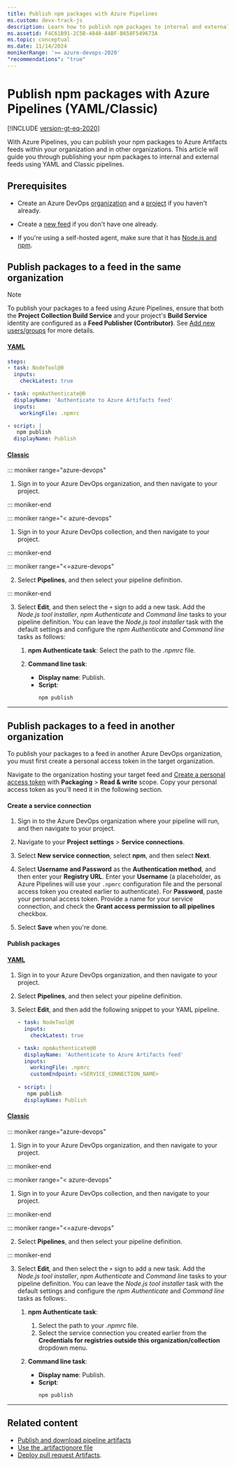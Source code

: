 ```yaml
---
title: Publish npm packages with Azure Pipelines
ms.custom: devx-track-js
description: Learn how to publish npm packages to internal and external feed using Azure Pipelines.
ms.assetid: F4C61B91-2C5B-4848-A4BF-B658F549673A
ms.topic: conceptual
ms.date: 11/14/2024
monikerRange: '>= azure-devops-2020'
"recommendations": "true"
---
```


# Publish npm packages with Azure Pipelines (YAML/Classic)

[!INCLUDE [version-gt-eq-2020](../../includes/version-gt-eq-2020.md)]

With Azure Pipelines, you can publish your npm packages to Azure Artifacts feeds within your organization and in other organizations. This article will guide you through publishing your npm packages to internal and external feeds using YAML and Classic pipelines.

## Prerequisites

- Create an Azure DevOps [organization](../../organizations/accounts/create-organization.md) and a [project](../../organizations/projects/create-project.md#create-a-project) if you haven't already.

- Create a [new feed](../../artifacts/get-started-nuget.md#create-feed) if you don't have one already.

- If you're using a self-hosted agent, make sure that it has [Node.js and npm](https://docs.npmjs.com/downloading-and-installing-node-js-and-npm).

## Publish packages to a feed in the same organization

> [!NOTE]
> To publish your packages to a feed using Azure Pipelines, ensure that both the **Project Collection Build Service** and your project's **Build Service** identity are configured as a **Feed Publisher (Contributor)**. See [Add new users/groups](../../artifacts/feeds/feed-permissions.md#feed-settings) for more details.

#### [YAML](#tab/yaml/)

```yaml
steps:
- task: NodeTool@0
  inputs:
    checkLatest: true

- task: npmAuthenticate@0
  displayName: 'Authenticate to Azure Artifacts feed'
  inputs:
    workingFile: .npmrc

- script: |
   npm publish
  displayName: Publish
```

#### [Classic](#tab/classic/)

::: moniker range="azure-devops"

1. Sign in to your Azure DevOps organization, and then navigate to your project.

::: moniker-end

::: moniker range="< azure-devops"

1. Sign in to your Azure DevOps collection, and then navigate to your project.

::: moniker-end

::: moniker range="<=azure-devops"

2. Select **Pipelines**, and then select your pipeline definition. 

::: moniker-end

3. Select **Edit**, and then select the `+` sign to add a new task. Add the *Node.js tool installer*, *npm Authenticate* and *Command line* tasks to your pipeline definition. You can leave the *Node.js tool installer* task with the default settings and configure the *npm Authenticate* and *Command line* tasks as follows:

    1. **npm Authenticate task**: Select the path to the *.npmrc* file.
    
    1. **Command line task**:
        - **Display name**: Publish.
        - **Script**: 
            ```
            npm publish
            ```

* * *

## Publish packages to a feed in another organization

To publish your packages to a feed in another Azure DevOps organization, you must first create a personal access token in the target organization.

Navigate to the organization hosting your target feed and [Create a personal access token](../../organizations/accounts/use-personal-access-tokens-to-authenticate.md) with **Packaging** > **Read & write** scope. Copy your personal access token as you'll need it in the following section.

#### Create a service connection

1. Sign in to the Azure DevOps organization where your pipeline will run, and then navigate to your project.

1. Navigate to your **Project settings** > **Service connections**. 

1. Select **New service connection**, select **npm**, and then select **Next**. 

1. Select **Username and Password** as the **Authentication method**, and then enter your **Registry URL**. Enter your **Username** (a placeholder, as Azure Pipelines will use your `.npmrc` configuration file and the personal access token you created earlier to authenticate). For **Password**, paste your personal access token. Provide a name for your service connection, and check the **Grant access permission to all pipelines** checkbox.

1. Select **Save** when you're done.

#### Publish packages

#### [YAML](#tab/yaml/)

1. Sign in to your Azure DevOps organization, and then navigate to your project.

1. Select **Pipelines**, and then select your pipeline definition.

1. Select **Edit**, and then add the following snippet to your YAML pipeline.

    ```yaml
    - task: NodeTool@0
      inputs:
        checkLatest: true

    - task: npmAuthenticate@0
      displayName: 'Authenticate to Azure Artifacts feed'
      inputs:
        workingFile: .npmrc
        customEndpoint: <SERVICE_CONNECTION_NAME>
        
    - script: |
       npm publish  
      displayName: Publish  
    ```

#### [Classic](#tab/classic/)

::: moniker range="azure-devops"

1. Sign in to your Azure DevOps organization, and then navigate to your project.

::: moniker-end

::: moniker range="< azure-devops"

1. Sign in to your Azure DevOps collection, and then navigate to your project.

::: moniker-end

::: moniker range="<=azure-devops"

2. Select **Pipelines**, and then select your pipeline definition. 

::: moniker-end

3. Select **Edit**, and then select the `+` sign to add a new task. Add the *Node.js tool installer*, *npm Authenticate* and *Command line* tasks to your pipeline definition. You can leave the *Node.js tool installer* task with the default settings and configure the *npm Authenticate* and *Command line* tasks as follows:.

    1. **npm Authenticate task**: 
        1. Select the path to your *.npmrc* file.
        1. Select the service connection you created earlier from the **Credentials for registries outside this organization/collection** dropdown menu.
    
    1. **Command line task**:
        - **Display name**: Publish.
        - **Script**: 
            ```
            npm publish
            ```

***

## Related content

- [Publish and download pipeline artifacts](../artifacts/build-artifacts.md)
- [Use the .artifactignore file](../../artifacts/reference/artifactignore.md)
- [Deploy pull request Artifacts](../release/deploy-pull-request-builds.md).
